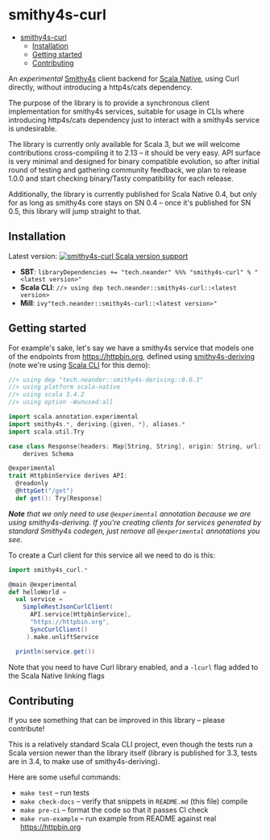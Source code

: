 # smithy4s-curl

<!--toc:start-->

- [smithy4s-curl](#smithy4s-curl)
  - [Installation](#installation)
  - [Getting started](#getting-started)
  - [Contributing](#contributing)
  <!--toc:end-->

An _experimental_ [Smithy4s](https://disneystreaming.github.io/smithy4s/) client backend for [Scala Native](https://www.scala-native.org/), using Curl directly, without introducing a http4s/cats dependency.

The purpose of the library is to provide a synchronous client implementation for smithy4s services, suitable for usage in CLIs  where introducing http4s/cats dependency just to interact with a smithy4s service is undesirable.

The library is currently only available for Scala 3, but we will welcome contributions cross-compiling it to 2.13 – it should be very easy. API surface is very minimal and designed for binary compatible evolution, so after initial round of testing and gathering community feedback, we plan to release 1.0.0 and start checking binary/Tasty compatibility for each release.

Additionally, the library is currently published for Scala Native 0.4, but only for as long as smithy4s core stays on SN 0.4 – once it's published for SN 0.5, this library will jump straight to that.

## Installation

Latest version: [![smithy4s-curl Scala version support](https://index.scala-lang.org/neandertech/smithy4s-curl/smithy4s-curl/latest.svg)](https://index.scala-lang.org/neandertech/smithy4s-curl/smithy4s-curl)

- **SBT**: `libraryDependencies += "tech.neander" %%% "smithy4s-curl" % "<latest version>"`
- **Scala CLI**: `//> using dep tech.neander::smithy4s-curl::<latest version>`
- **Mill**: `ivy"tech.neander::smithy4s-curl::<latest version>"`

## Getting started

For example's sake, let's say we have a smithy4s service that models one of the endpoints from https://httpbin.org, defined using [smithy4s-deriving](https://github.com/neandertech/smithy4s-deriving) (note we're using [Scala CLI](https://scala-cli.virtuslab.org) for this demo):

```scala
//> using dep "tech.neander::smithy4s-deriving::0.0.3"
//> using platform scala-native
//> using scala 3.4.2
//> using option -Wunused:all

import scala.annotation.experimental
import smithy4s.*, deriving.{given, *}, aliases.*
import scala.util.Try

case class Response(headers: Map[String, String], origin: String, url: String)
    derives Schema

@experimental
trait HttpbinService derives API:
  @readonly
  @httpGet("/get")
  def get(): Try[Response]
```

***Note** that we only need to use `@experimental` annotation because we are using smithy4s-deriving.*
*If you're creating clients for services generated by standard Smithy4s codegen, just remove all `@experimental` annotations*
*you see.*

To create a Curl client for this service all we need to do is this:

```scala
import smithy4s_curl.*

@main @experimental
def helloWorld = 
  val service = 
    SimpleRestJsonCurlClient(
      API.service[HttpbinService],
      "https://httpbin.org",
      SyncCurlClient()
     ).make.unliftService

  println(service.get())
```

Note that you need to have Curl library enabled, and a `-lcurl` flag added to the Scala Native linking flags 

## Contributing

If you see something that can be improved in this library – please contribute!

This is a relatively standard Scala CLI project, even though the tests run a 
Scala version newer than the library itself (library is published for 3.3, tests are 
in 3.4, to make use of smithy4s-deriving).

Here are some useful commands:

- `make test` – run tests
- `make check-docs` – verify that snippets in `README.md` (this file) compile
- `make pre-ci` – format the code so that it passes CI check
- `make run-example` – run example from README against real https://httpbin.org
